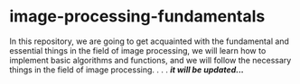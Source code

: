# image-processing-fundamentals  
In this repository, we are going to get acquainted with the fundamental and essential things in the field of image processing, we will learn how to implement basic algorithms and functions, and we will follow the necessary things in the field of image processing.
.
.
.
***it will be updated...***
